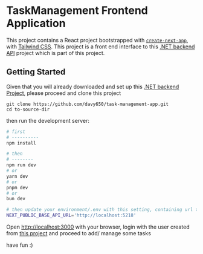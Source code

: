 # TaskManagement Frontend Application

This project contains a React project bootstrapped with [`create-next-app`](https://nextjs.org/docs/app/api-reference/cli/create-next-app), with [Tailwind CSS](https://tailwindcss.com/). This project is a front end interface to this [.NET backend API](https://github.com/davy650/task-management-app) project which is part of this project.

## Getting Started

Given that you will already downloaded and set up this [.NET backend Project](https://github.com/davy650/task-management-app), please proceed and clone this project

```
git clone https://github.com/davy650/task-management-app.git
cd to-source-dir
```



then run the development server:

```bash
# first
# ----------
npm install 

# then
# --------
npm run dev
# or
yarn dev
# or
pnpm dev
# or
bun dev

# then update your environment/.env with this setting, containing url to backend API
NEXT_PUBLIC_BASE_API_URL='http://localhost:5218'
```

Open [http://localhost:3000](http://localhost:3000) with your browser, login with the user created from [this project](https://github.com/davy650/task-management-app.git) and proceed to add/ manage some tasks

have fun :)

